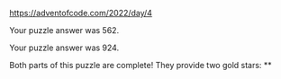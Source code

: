 https://adventofcode.com/2022/day/4

Your puzzle answer was 562.

Your puzzle answer was 924.

Both parts of this puzzle are complete! They provide two gold stars: **

